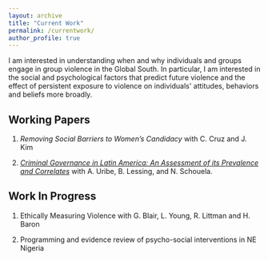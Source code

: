 ```yaml
---
layout: archive
title: "Current Work"
permalink: /currentwork/
author_profile: true
---
```


I am interested in understanding when and why individuals and groups engage in group violence in the Global South. In particular, I am interested in the social and psychological factors that predict future violence and the effect of persistent exposure to violence on individuals' attitudes, behaviors and beliefs more broadly. 

## Working Papers

1. *Removing Social Barriers to Women’s Candidacy* with C. Cruz and J. Kim

2. [*Criminal Governance in Latin America: An Assessment of its Prevalence and Correlates*](https://papers.ssrn.com/sol3/papers.cfm?abstract_id=4302432) with A. Uribe, B. Lessing, and N. Schouela. 

## Work In Progress

1. Ethically Measuring Violence with G. Blair, L. Young, R. Littman and H. Baron 

2. Programming and evidence review of psycho-social interventions in NE Nigeria




